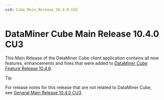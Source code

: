 ```yaml
---
uid: Cube_Main_Release_10.4.0_CU3
---
```


# DataMiner Cube Main Release 10.4.0 CU3

This Main Release of the DataMiner Cube client application contains all new features, enhancements and fixes that were added to [DataMiner Cube Feature Release 10.4.6](xref:Cube_Feature_Release_10.4.6).

> [!TIP]
> For release notes for this release that are not related to DataMiner Cube, see [General Main Release 10.4.0 CU3](xref:General_Main_Release_10.4.0_CU3).
